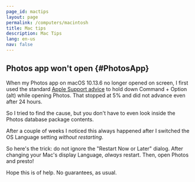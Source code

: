 ```yaml
---
page_id: mactips
layout: page
permalink: /computers/macintosh
title: Mac tips
description: Mac Tips
lang: en-us
nav: false
---
```


<div class="card">

## Photos app won't open {#PhotosApp}

<p>When my Photos app on macOS 10.13.6 no longer opened on screen, I first used the standard <a href="https://support.apple.com/en-us/HT204967">Apple Support advice</a> to hold down Command + Option (alt) while opening Photos. That stopped at 5% and did not advance even after 24 hours.</p>
<p>So I tried to find the cause, but you don't have to even look inside the Photos database package contents.</p>
<p>After a couple of weeks I noticed this always happened after I switched the OS Language setting <em>without restarting</em>.</p>
<p>So here's the trick: do not ignore the "Restart Now or Later" dialog. After changing your Mac's display Language, <em>always</em> restart. Then, open Photos and presto!</p>

Hope this is of help. No guarantees, as usual.

</div>
